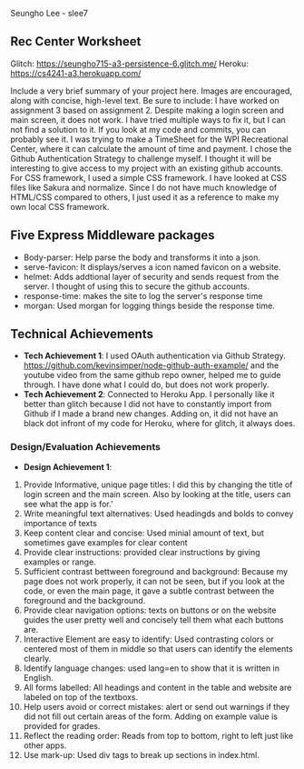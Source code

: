 Seungho Lee - slee7
## Rec Center Worksheet

Glitch: https://seungho715-a3-persistence-6.glitch.me/
Heroku: https://cs4241-a3.herokuapp.com/


Include a very brief summary of your project here. Images are encouraged, along with concise, high-level text. Be sure to include:
I have worked on assignment 3 based on assignment 2. Despite making a login screen and main screen, it does not work. I have tried multiple ways to fix it, but I can not find a solution to it. If you look at my code and commits, you can probably see it. 
I was trying to make a TimeSheet for the WPI Recreational Center, where it can calculate the amount of time and payment. 
I chose the Github Authentication Strategy to challenge myself. I thought it will be interesting to give access to my project with an existing github accounts. 
For CSS framework, I used a simple CSS framework. I have looked at CSS files like Sakura and normalize. Since I do not have much knowledge of HTML/CSS compared to others, I just used it as a reference to make my own local CSS framework.
## Five Express Middleware packages
- Body-parser: Help parse the body and transforms it into a json. 
- serve-favicon: It displays/serves a icon named favicon on a website. 
- helmet: Adds addtional layer of security and sends request from the server. I thought of using this to secure the github accounts. 
- response-time: makes the site to log the server's response time
- morgan: Used morgan for logging things beside the response time.

## Technical Achievements
- **Tech Achievement 1**: I used OAuth authentication via Github Strategy. https://github.com/kevinsimper/node-github-auth-example/ and the youtube video from the same github repo owner, helped me to guide through. I have done what I could do, but does not work properly. 
- **Tech Achievement 2**: Connected to Heroku App. I personally like it better than glitch because I did not have to constantly import from Github if I made a brand new changes. Adding on, it did not have an black dot infront of my code for Heroku, where for glitch, it always does. 


### Design/Evaluation Achievements
- **Design Achievement 1**: 
1) Provide Informative, unique page titles: I did this by changing the title of login screen and the main screen. Also by looking at the title, users can see what the app is for.'
2) Write meaningful text alternatives: Used headingds and bolds to convey importance of texts
3) Keep content clear and concise: Used minial amount of text, but sometimes gave examples for clear content
4) Provide clear instructions: provided clear instructions by giving examples or range. 
5) Sufficient contrast bettween foreground and background: Because my page does not work properly, it can not be seen, but if you look at the code, or even the main page, it gave a subtle contrast between the foreground and the background.
6) Provide clear navigation options: texts on buttons or on the website guides the user pretty well and concisely tell them what each buttons are. 
7) Interactive Element are easy to identify: Used contrasting colors or centered most of them in middle so that users can identify the elements clearly. 
8) Identify language changes: used lang=en to show that it is written in English. 
9) All forms labelled: All headings and content in the table and website are labeled on top of the textboxs. 
10) Help users avoid or correct mistakes: alert or send out warnings if they did not fill out certain areas of the form. Adding on example value is provided for grades. 
11) Reflect the reading order: Reads from top to bottom, right to left just like other apps. 
12) Use mark-up: Used div tags to break up sections in index.html.
